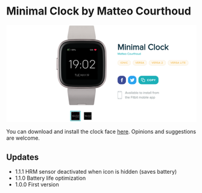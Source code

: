 # Minimal Clock by Matteo Courthoud

![](screenshots/app.png)

You can download and install the clock face [here](https://gallery.fitbit.com/details/fb338486-0d4c-4f71-b0c7-508678c34195). Opinions and suggestions are welcome.

## Updates

- 1.1.1 HRM sensor deactivated when icon is hidden (saves battery)
- 1.1.0 Battery life optimization
- 1.0.0 First version

